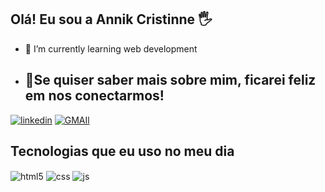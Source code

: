 

## Olá! Eu sou a Annik Cristinne 🖐️

- 🌱 I’m currently learning web development

- ## 🤳Se quiser saber mais sobre mim, ficarei feliz em nos conectarmos!

[![linkedin](https://img.shields.io/badge/LinkedIn-0077B5?style=for-the-badge&logo=linkedin&logoColor=white)](https://www.linkedin.com/in/annik-cristinne-b4455a2bb)
[![GMAIl](https://img.shields.io/badge/Gmail-D14836?style=for-the-badge&logo=gmail&logoColor=white)](https://anniksoares64@gmail.com)


## Tecnologias que eu uso no meu dia

<div style="display: inline_block">
  <img align="center" alt="html5" src="https://img.shields.io/badge/HTML5-E34F26?style=for-the-badge&logo=html5&logoColor=white" />
  <img align="center" alt="css" src="https://img.shields.io/badge/CSS3-1572B6?style=for-the-badge&logo=css3&logoColor=white" />
  <img align="center" alt="js" src="https://img.shields.io/badge/JavaScript-F7DF1E?style=for-the-badge&logo=javascript&logoColor=black" />
 
  

  

